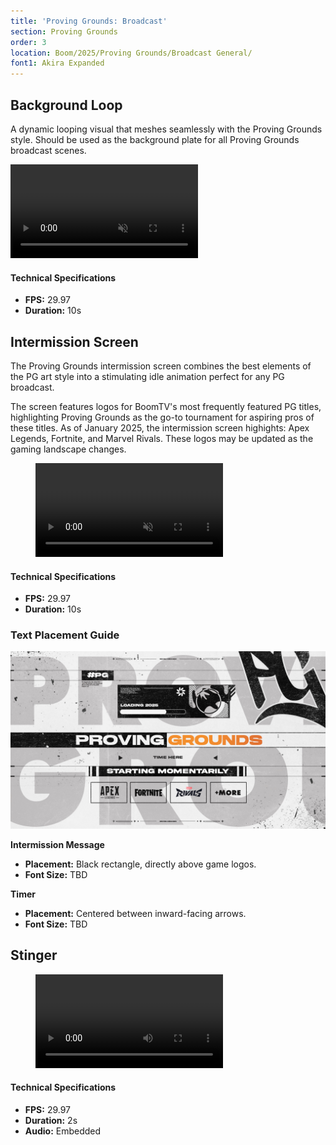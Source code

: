 ```yaml
---
title: 'Proving Grounds: Broadcast'
section: Proving Grounds
order: 3
location: Boom/2025/Proving Grounds/Broadcast General/
font1: Akira Expanded
---
```


## Background Loop

A dynamic looping visual that meshes seamlessly with the Proving Grounds style. Should be used as the background plate for all Proving Grounds broadcast scenes.

<video autoplay loop muted playsinline>
    <source src="/src/assets/img/PG2025/PG2025_BG_Web.mp4" type="video/mp4">
    Your browser does not support the video tag.
</video>

#### Technical Specifications

-    **FPS:** 29.97
-    **Duration:** 10s

## Intermission Screen

The Proving Grounds intermission screen combines the best elements of the PG art style into a stimulating idle animation perfect for any PG broadcast.

The screen features logos for BoomTV's most frequently featured PG titles, highlighting Proving Grounds as the go-to tournament for aspiring pros of these titles. As of January 2025, the intermission screen highights: Apex Legends, Fortnite, and Marvel Rivals. These logos may be updated as the gaming landscape changes.

<figure>
  <video autoplay loop muted playsinline>
      <source src="/src/assets/img/PG2025/intermissionExample.mp4" type="video/mp4">
      Your browser does not support the video tag.
    </video>
</figure>

#### Technical Specifications

-    **FPS:** 29.97
-    **Duration:** 10s

### Text Placement Guide

<img src="/src/assets/img/PG2025/placement-reference-(with-textures).jpg" alt="">

**Intermission Message**

-    **Placement:** Black rectangle, directly above game logos.
-    **Font Size:** TBD

**Timer**

-    **Placement:** Centered between inward-facing arrows.
-    **Font Size:** TBD

## Stinger

<figure>
  <video controls playsinline>
      <source src="/src/assets/img/PG2025/PG2025_Sting_Example.mp4" type="video/mp4">
      Your browser does not support the video tag.
    </video>
</figure>

#### Technical Specifications

-    **FPS:** 29.97
-    **Duration:** 2s
-    **Audio:** Embedded
